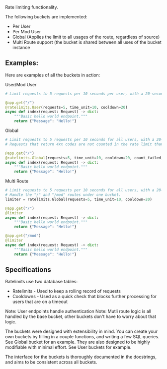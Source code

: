 Rate limiting functionality.

The following buckets are implemented:
- Per User
- Per Mod User
- Global (Applies the limit to all usages of the route, regardless of source)
- Multi Route support (the bucket is shared between all uses of the bucket instance

## Examples:
Here are examples of all the buckets in action:

User/Mod User
```py
# Limit requests to 5 requests per 10 seconds per user, with a 20-second timeout if the limit is exceeded.

@app.get("/")
@ratelimits.User(requests=5, time_unit=10, cooldown=20)
async def index(request: Request) -> dict:
    """Basic hello world endpoint."""
    return {"Message": "Hello!"}
```

Global
```py
# Limit requests to 5 requests per 10 seconds for all users, with a 20-second timeout if the limit is exceeded.
# Requests that return 4xx codes are not counted in the rate limit thanks to the `count_failed_requests` flag.

@app.get("/")
@ratelimits.Global(requests=5, time_unit=10, cooldown=20, count_failed_requests=False)
async def index(request: Request) -> dict:
    """Basic hello world endpoint."""
    return {"Message": "Hello!"}
```

Multi Route
```py
# Limit requests to 5 requests per 10 seconds for all users, with a 20-second timeout if the limit is exceeded.
# Handle the "/" and "/mod" routes under one bucket.
limiter = ratelimits.Global(requests=5, time_unit=10, cooldown=20)

@app.get("/")
@limiter
async def index(request: Request) -> dict:
    """Basic hello world endpoint."""
    return {"Message": "Hello!"}

@app.get("/mod")
@limiter
async def index(request: Request) -> dict:
    """Basic hello world endpoint."""
    return {"Message": "Hello!"}
```

## Specifications
Ratelimits use two database tables:
- Ratelimits - Used to keep a rolling record of requests
- Cooldowns - Used as a quick check that blocks further processing for users that are on a timeout

Note: User endpoints handle authentication
Note: Mutli route logic is all handled by the base bucket, other buckets don't have to worry about that logic.

The buckets were designed with extensibility in mind. You can create your own buckets by filling in a couple functions, and writing a few SQL queries. See Global bucket for an example. They are also designed to be highly modifiable with minimal effort. See User buckets for example.

The interface for the buckets is thoroughly documented in the docstrings, and aims to be consistent across all buckets.

